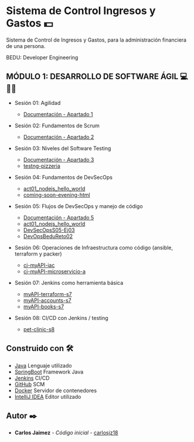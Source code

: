 # Sistema de Control Ingresos y Gastos 💵

Sistema de Control de Ingresos y Gastos, para la administración financiera de una persona.

BEDU: Developer Engineering

## MÓDULO 1: DESARROLLO DE SOFTWARE ÁGIL 💻🚀🤖

- Sesión 01: Agilidad
    - [Documentación - Apartado 1](https://docs.google.com/document/d/1lzzcZnAV9atwijTlIO3ie0c_Ckz_YQahrUtHa_KBwFk/edit?usp=share_lin)

- Sesión 02: Fundamentos de Scrum
    - [Documentación - Apartado 2](https://docs.google.com/document/d/1lzzcZnAV9atwijTlIO3ie0c_Ckz_YQahrUtHa_KBwFk/edit?usp=share_lin)

- Sesión 03: Niveles del Software Testing
    - [Documentación - Apartado 3](https://docs.google.com/document/d/1lzzcZnAV9atwijTlIO3ie0c_Ckz_YQahrUtHa_KBwFk/edit?usp=share_lin)
    - [testng-pizzeria](https://github.com/carlosjz18/testng-pizzeria)

- Sesión 04: Fundamentos de DevSecOps
    - [act01_nodejs_hello_world](https://github.com/carlosjz18/act01_nodejs_hello_world)
    - [coming-soon-evening-html](https://github.com/carlosjz18/coming-soon-evening-html)
    
- Sesión 05: Flujos de DevSecOps y manejo de código
    - [Documentación - Apartado 5](https://docs.google.com/document/d/1lzzcZnAV9atwijTlIO3ie0c_Ckz_YQahrUtHa_KBwFk/edit?usp=share_lin)
    - [act01_nodejs_hello_world](https://github.com/carlosjz18/act01_nodejs_hello_world)
    - [DevSecOpsS05-Ej03](https://github.com/carlosjz18/DevSecOpsS05-Ej03)
    - [DevOpsBeduReto02](https://github.com/carlosjz18/DevOpsBeduReto02)

- Sesión 06: Operaciones de Infraestructura como código (ansible, terraform y packer)
    - [cj-myAPI-iac](https://github.com/carlosjz18/cj-myAPI-iac)
    - [cj-myAPI-microservicio-a](https://github.com/carlosjz18/cj-myAPI-microservicio-a)
    
- Sesión 07: Jenkins como herramienta básica
    - [myAPI-terraform-s7](https://github.com/carlosjz18/myAPI-terraform-s7)
    - [myAPI-accounts-s7](https://github.com/carlosjz18/myAPI-accounts-s7)
    - [myAPI-books-s7](https://github.com/carlosjz18/myAPI-books-s7)

- Sesión 08: CI/CD con Jenkins / testing
    - [pet-clinic-s8](https://github.com/carlosjz18/pet-clinic-s8)

## Construido con 🛠️

* [Java]() Lenguaje utilizado
* [SpringBoot]() Framework Java
* [Jenkins]() CI/CD
* [GitHub]() SCM
* [Docker]() Servidor de contenedores
* [IntelliJ IDEA]() Editor utilizado

## Autor ✒️

* **Carlos Jaimez** - *Código inicial* - [carlosjz18](https://github.com/carlosjz18)